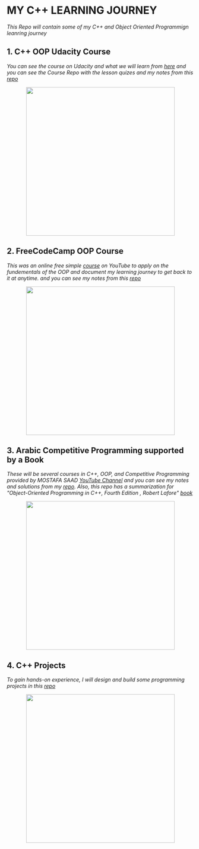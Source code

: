 # MY C++ LEARNING JOURNEY
*This Repo will contain some of my C++ and Object Oriented Programmign leanring journey*

## 1. C++ OOP Udacity Course
*You can see the course on Udacity and what we will learn from [here](https://www.udacity.com/course/c-for-programmers--ud210) and you can see the Course Repo with the lesson quizes and my notes from this [repo](https://github.com/muhamedyoussry/Object-Oriented-Programming-CPP/tree/main/C%2B%2B%20OOP%20Udacity%20Course)*

<p align="center"> <img src="https://miro.medium.com/max/1200/1*hWHfNVYS4B1dgB75bhUAXQ.png" width="400"></p>

## 2. FreeCodeCamp OOP Course
*This was an online free simple [course](https://www.youtube.com/watch?v=wN0x9eZLix4) on YouTube to apply on the fundementals of the OOP and document my learning journey to get back to it at anytime. and you can see my notes from this [repo](https://github.com/muhamedyoussry/Object-Oriented-Programming-CPP/tree/main/FreeCodeCamp%20OOP%20Course)*

<p align="center"> <img src="https://upload.wikimedia.org/wikipedia/commons/3/39/FreeCodeCamp_logo.png" width="400"></p>

## 3. Arabic Competitive Programming supported by a Book
*These will be several courses in C++, OOP, and Competitive Programming provided by MOSTAFA SAAD [YouTube Channel](https://www.youtube.com/channel/UC8OxKsmAyrGAfBiluhpLkbA) and you can see my notes and solutions from my [repo](https://github.com/muhamedyoussry/Object-Oriented-Programming-CPP/tree/main/Arabic%20Competitive%20Programming%20_%20Mostafa%20Saad). Also, this repo has a summarization for "Object-Oriented Programming in C++, Fourth Edition , Robert Lafore" [book](https://faculty.ksu.edu.sa/sites/default/files/ObjectOrientedProgramminginC4thEdition.pdf)*

<p align="center"> <img src="https://www.seekpng.com/png/detail/77-772362_youtube-logo-youtube-logo-png.png" width="400"></p>

## 4. C++ Projects
*To gain hands-on experience, I will design and build some programming projects in this [repo](C++%20Projects)*

<p align="center"> <img src="https://logos-world.net/wp-content/uploads/2020/11/GitHub-Emblem.png" width="400"></p>

